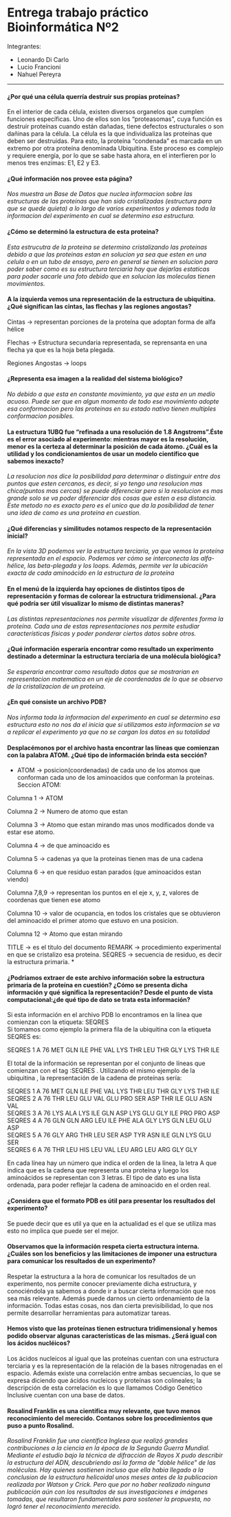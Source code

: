 # Entrega trabajo práctico Bioinformática Nº2

Integrantes: 
- Leonardo Di Carlo
- Lucio Francioni
- Nahuel Pereyra

---
#### ¿Por qué una célula querría destruir sus propias proteínas?
En el interior de cada célula, existen diversos organelos que cumplen funciones específicas. Uno de ellos son los “proteasomas”, cuya función es destruir    proteínas cuando están dañadas, tiene defectos estructurales o son dañinas para la célula.
La célula es la que individualiza las proteínas que deben ser destruidas. Para esto, la proteína “condenada” es marcada en un extremo por otra proteína denominada Ubiquitina.  Este proceso es complejo y requiere energía, por lo que se sabe hasta ahora, en el interfieren por lo menos tres enzimas:  E1, E2 y E3.

#### ¿Qué información nos provee esta página?

*Nos muestra un Base de Datos que nuclea informacion sobre las estructuras de las proteinas que han sido cristalizadas (estructura para que se quede quieta) a lo largo de varios experimentos y ademas toda la informacion del experimento en cual se determino esa estructura.*

#### ¿Cómo se determinó la estructura de esta proteína?

*Esta estrucutra de la proteina se determino cristalizando las proteinas debido a que las proteinas estan en solucion ya sea que esten en una celula o en un tubo de ensayo, pero en general se tienen en solucion para poder saber como es su estructura terciaria hay que dejarlas estaticas para poder sacarle una foto debido que en solucion las moleculas tienen movimientos.*

#### A la izquierda vemos una representación de la estructura de ubiquitina. ¿Qué significan las cintas, las flechas y las regiones angostas?

  Cintas → representan porciones de la proteína que adoptan forma de alfa hélice

  Flechas → Estructura secundaria representada, se reprensanta en una flecha ya que es la hoja beta plegada.
  
  Regiones Angostas → loops

#### ¿Representa esa imagen a la realidad del sistema biológico?

*No debido a que esta en constante movimiento, ya que esta en un medio acuoso. Puede ser que en algun momento de todo ese movimiento adopte esa conformacion pero las proteinas en su estado nativo tienen multiples conformacion posibles.*

#### La estructura 1UBQ fue “refinada a una resolución de 1.8 Angstroms”.Éste es el error asociado al experimento: mientras mayor es la resolución, menor es la certeza al determinar la posición de cada átomo. ¿Cuál es la utilidad y los condicionamientos de usar un modelo científico que sabemos inexacto?

*La resolucion nos dice la posibilidad para determinar o distinguir entre dos puntos que esten cercanos, es decir, si yo tengo una resolucion mas chica(puntos mas cercas) se puede diferenciar pero si la resolucion es mas grande solo se va poder diferenciar dos cosas que esten a esa distancia.
Este metodo no es exacto pero es el unico que da la posibilidad de tener una idea de como es una proteina en cuestion.*

#### ¿Qué diferencias y similitudes notamos respecto de la representación inicial?

*En la vista 3D podemos ver la estructura terciaria, ya que vemos la proteína representada en el espacio. Podemos ver cómo se interconecta las alfa-hélice, las beta-plegada y los loops. Además, permite ver la ubicación exacta de cada aminoácido en la estructura de la proteína*

#### En el menú de la izquierda hay opciones de distintos tipos de representación y formas de colorear la estructura tridimensional. ¿Para qué podría ser útil visualizar lo mismo de distintas maneras?

*Las distintas representaciones nos permite visualizar de diferentes forma la proteína. Cada una de estas representaciones nos permite estudiar características físicas y poder ponderar ciertos datos sobre otros.*

#### ¿Qué información esperaría encontrar como resultado un experimento destinado a determinar la estructura terciaria de una molécula biológica?

*Se esperaria encontrar como resultado datos que se mostrarian en representacion matematica en un eje de coordenadas de lo que se observo de la cristalizacion de un proteina.*

#### ¿En qué consiste un archivo PDB?

*Nos informa toda la informacion del experimento en cual se determino esa estructura esto no nos da el inicia que si utilizamos esta informacion se va a replicar el experimento ya que no se cargan los datos en su totalidad*

#### Desplacémonos por el archivo hasta encontrar las líneas que comienzan con la palabra ATOM. ¿Qué tipo de información brinda esta sección?

* ATOM → posicion(coordenadas) de cada uno de los atomos que conforman cada uno de los aminoacidos que conforman la proteinas.
Seccion ATOM:

Columna 1 → ATOM

Columna 2 → Numero de atomo que estan

Columna 3 → Atomo que estan mirando mas unos modificados donde va estar ese atomo.

Columna 4 → de que aminoacido es

Columna 5 → cadenas ya que la proteinas tienen mas de una cadena

Columna 6 → en que residuo estan parados (que aminoacidos estan viendo)

Columna 7,8,9 → representan los puntos en el eje x, y, z, valores de coordenas que tienen ese atomo

Columna 10 → valor de ocupancia, en todos los cristales que se obtuvieron del aminoacido el primer atomo que estuvo en una posicion.

Columna 12 →  Atomo que estan mirando

TITLE → es el titulo del documento
REMARK → procedimiento experimental en que se cristalizo esa proteina.
SEQRES → secuencia de residuo, es decir la estructura primaria.
*

#### ¿Podríamos extraer de este archivo información sobre la estructura primaria de la proteína en cuestión? ¿Cómo se presenta dicha información y qué significa la representación? Desde el punto de vista computacional:¿de qué tipo de dato se trata esta información?

Si esta información en el archivo PDB lo encontramos en la línea que comienzan con la etiqueta: SEQRES 	
Si tomamos como ejemplo la primera fila de la ubiquitina con la etiqueta SEQRES es:
	 	 	 	
SEQRES   1 A   76  MET GLN ILE PHE VAL LYS THR LEU THR GLY LYS THR ILE

El total de la información se representan por el conjunto de líneas que comienzan con el tag :SEQRES . Utilizando el mismo ejemplo de la ubiquitina , la representación de la cadena de proteínas sería:
	 	 	 	
SEQRES   1 A   76  MET GLN ILE PHE VAL LYS THR LEU THR GLY LYS THR ILE          
SEQRES   2 A   76  THR LEU GLU VAL GLU PRO SER ASP THR ILE GLU ASN VAL          
SEQRES   3 A   76  LYS ALA LYS ILE GLN ASP LYS GLU GLY ILE PRO PRO ASP          
SEQRES   4 A   76  GLN GLN ARG LEU ILE PHE ALA GLY LYS GLN LEU GLU ASP          
SEQRES   5 A   76  GLY ARG THR LEU SER ASP TYR ASN ILE GLN LYS GLU SER          
SEQRES   6 A   76  THR LEU HIS LEU VAL LEU ARG LEU ARG GLY GLY

En cada línea hay un número que indica el orden de la línea, la letra A que indica que es la cadena que representa una proteína y luego los aminoácidos se representan con 3 letras.
El tipo de dato es una lista ordenada, para poder reflejar la cadena de aminoacido en el orden real.

#### ¿Considera que el formato PDB es útil para presentar los resultados del experimento?

Se puede decir que es util ya que en la actualidad es el que se utiliza mas esto no implica que puede ser el mejor.

#### Observamos que la información respeta cierta estructura interna. ¿Cuáles son los beneficios y las limitaciones de imponer una estructura para comunicar los resultados de un experimento?

Respetar la estructura a la hora de comunicar los resultados de un experimento, nos permite conocer previamente dicha estructura, y conociéndola ya sabemos a donde ir a buscar cierta información que nos sea más relevante.  Además puede darnos un cierto ordenamiento de la información. Todas estas cosas, nos dan cierta previsibilidad, lo que nos permite desarrollar herramientas para automatizar tareas.

#### Hemos visto que las proteínas tienen estructura tridimensional y hemos podido observar algunas características de las mismas. ¿Será igual con los ácidos nucléicos?

Los ácidos nucleicos al igual que las proteínas cuentan con una estructura terciaria y es la representación de la relación de la  bases nitrogenadas en el espacio. Además existe una correlación entre ambas secuencias, lo que se expresa diciendo que ácidos nucleicos y
proteínas son colineales; la descripción de esta correlación es lo que llamamos Código Genético Inclusive cuentan con una base de datos.

#### Rosalind Franklin es una científica muy relevante, que tuvo menos reconocimiento del merecido. Contanos sobre los procedimientos que puso a punto Rosalind.

*Rosalind Franklin fue una científica Inglesa que realizó grandes contribuciones a la ciencia en la época de la Segunda Guerra Mundial. Mediante el estudio bajo la técnica de difracción de Rayos X pudo describir la estructura del ADN, descubriendo así la forma de "doble hélice" de las moléculas.
Hay quienes sostienen incluso que ella habia llegado a la conclusion de la estructura helicoidal unos meses antes de la publicacion realizada por Watson y Crick. Pero que por no haber realizado ninguna publicación aún con los resultados de sus investigaciones e imágenes tomadas, que resultaron fundamentales para sostener la propuesta, no logró tener el reconocimiento merecido.*




